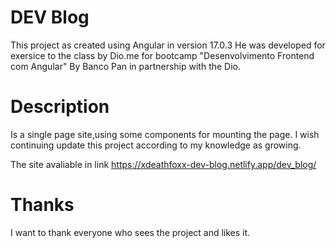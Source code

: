 # DEV Blog

This project as created using Angular in version 17.0.3
He was developed for exersice to the class by Dio.me for bootcamp "Desenvolvimento Frontend com Angular" By Banco Pan in partnership with the Dio.

# Description

Is a single page site,using some components for mounting the page.
I wish continuing update this project according to my knowledge as growing.

The site avaliable in link <https://xdeathfoxx-dev-blog.netlify.app/dev_blog/>

# Thanks

I want to thank everyone who sees the project and likes it.

